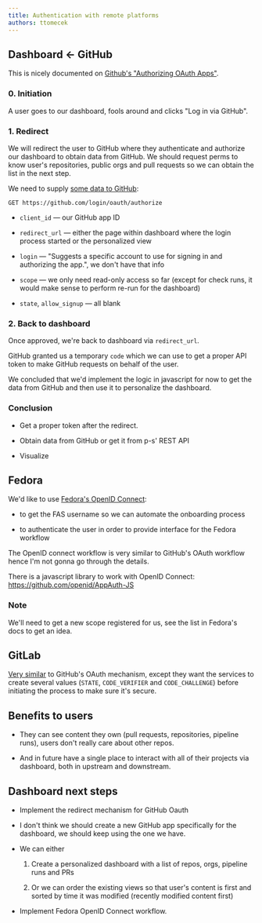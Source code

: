 ```yaml
---
title: Authentication with remote platforms
authors: ttomecek
---
```


## Dashboard ← GitHub

This is nicely documented on [Github's "Authorizing OAuth Apps"](https://docs.github.com/en/developers/apps/building-oauth-apps/authorizing-oauth-apps).

### 0. Initiation

A user goes to our dashboard, fools around and clicks "Log in via GitHub".

### 1. Redirect

We will redirect the user to GitHub where they authenticate and authorize our dashboard to obtain data from GitHub. We should request perms to know user's repositories, public orgs and pull requests so we can obtain the list in the next step.

We need to supply [some data to GitHub](https://docs.github.com/en/developers/apps/building-oauth-apps/authorizing-oauth-apps#1-request-a-users-github-identity):

```
GET https://github.com/login/oauth/authorize
```

- `client_id` — our GitHub app ID

- `redirect_url` — either the page within dashboard where the login process started or the personalized view

- `login` — "Suggests a specific account to use for signing in and authorizing the app.", we don't have that info

- `scope` — we only need read-only access so far (except for check runs, it would make sense to perform re-run for the dashboard)

- `state`, `allow_signup` — all blank

### 2. Back to dashboard

Once approved, we're back to dashboard via `redirect_url`.

GitHub granted us a temporary `code` which we can use to get a proper API token to make GitHub requests on behalf of the user.

We concluded that we'd implement the logic in javascript for now to get the data from GitHub and then use it to personalize the dashboard.

### Conclusion

- Get a proper token after the redirect.

- Obtain data from GitHub or get it from p-s' REST API

- Visualize

## Fedora

We'd like to use [Fedora's OpenID Connect](https://fedoraproject.org/wiki/Infrastructure/Authentication):

- to get the FAS username so we can automate the onboarding process

- to authenticate the user in order to provide interface for the Fedora workflow

The OpenID connect workflow is very similar to GitHub's OAuth workflow hence I'm not gonna go through the details.

There is a javascript library to work with OpenID Connect: https://github.com/openid/AppAuth-JS

### Note

We'll need to get a new scope registered for us, see the list in Fedora's docs to get an idea.

## GitLab

[Very similar](https://docs.gitlab.com/ee/api/oauth2.html) to GitHub's OAuth mechanism, except they want the services to create several values (`STATE`, `CODE_VERIFIER` and `CODE_CHALLENGE`) before initiating the process to make sure it's secure.

## Benefits to users

- They can see content they own (pull requests, repositories, pipeline runs), users don't really care about other repos.

- And in future have a single place to interact with all of their projects via dashboard, both in upstream and downstream.

## Dashboard next steps

- Implement the redirect mechanism for GitHub Oauth

- I don't think we should create a new GitHub app specifically for the dashboard, we should keep using the one we have.

- We can either

  1. Create a personalized dashboard with a list of repos, orgs, pipeline runs and PRs

  2. Or we can order the existing views so that user's content is first and sorted by time it was modified (recently modified content first)

- Implement Fedora OpenID Connect workflow.
